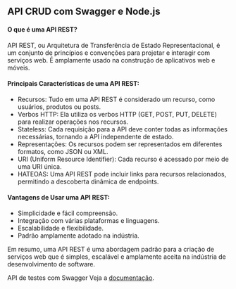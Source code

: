 ## API CRUD com Swagger e Node.js

#### O que é uma API REST?

API REST, ou Arquitetura de Transferência de Estado Representacional, é um conjunto de princípios e convenções para projetar e interagir com serviços web. É amplamente usado na construção de aplicativos web e móveis.

#### Principais Características de uma API REST:

- Recursos: Tudo em uma API REST é considerado um recurso, como usuários, produtos ou posts.
- Verbos HTTP: Ela utiliza os verbos HTTP (GET, POST, PUT, DELETE) para realizar operações nos recursos.
- Stateless: Cada requisição para a API deve conter todas as informações necessárias, tornando a API independente de estado.
- Representações: Os recursos podem ser representados em diferentes formatos, como JSON ou XML.
- URI (Uniform Resource Identifier): Cada recurso é acessado por meio de uma URI única.
- HATEOAS: Uma API REST pode incluir links para recursos relacionados, permitindo a descoberta dinâmica de endpoints.

#### Vantagens de Usar uma API REST:

- Simplicidade e fácil compreensão.
- Integração com várias plataformas e linguagens.
- Escalabilidade e flexibilidade.
- Padrão amplamente adotado na indústria.

Em resumo, uma API REST é uma abordagem padrão para a criação de serviços web que é simples, escalável e amplamente aceita na indústria de desenvolvimento de software.

API de testes com Swagger Veja a <a href="/api-docs">documentação</a>.
